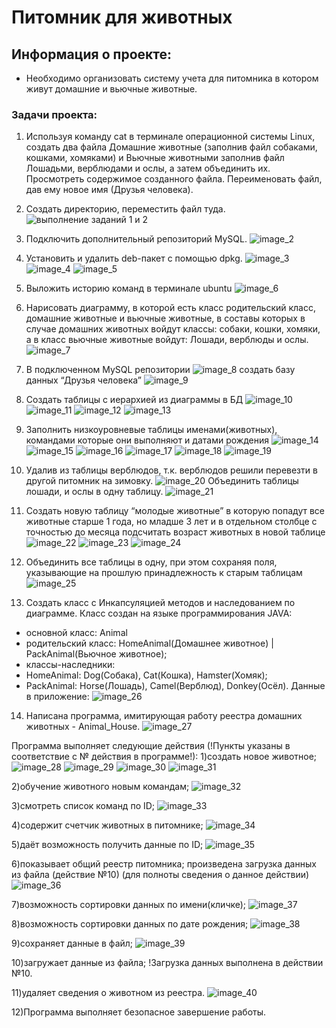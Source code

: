 
# Питомник для животных

## Информация о проекте: ##
- Необходимо организовать систему учета для питомника в котором живут
домашние и вьючные животные.

### Задачи проекта: ###
1. Используя команду cat в терминале операционной системы Linux, создать
два файла Домашние животные (заполнив файл собаками, кошками,
хомяками) и Вьючные животными заполнив файл Лошадьми, верблюдами и
ослы, а затем объединить их. Просмотреть содержимое созданного файла.
Переименовать файл, дав ему новое имя (Друзья человека).
2. Создать директорию, переместить файл туда.
![выполнение заданий 1 и 2](/images/image_1.png)

3. Подключить дополнительный репозиторий MySQL.
![image_2](/images/image_2.PNG)

4. Установить и удалить deb-пакет с помощью dpkg.
![image_3](/images/image_3.PNG)
![image_4](/images/image_4.PNG)
![image_5](/images/image_5.PNG)

5. Выложить историю команд в терминале ubuntu
![image_6](/images/image_6.PNG)

6. Нарисовать диаграмму, в которой есть класс родительский класс, домашние
животные и вьючные животные, в составы которых в случае домашних
животных войдут классы: собаки, кошки, хомяки, а в класс вьючные животные
войдут: Лошади, верблюды и ослы.
![image_7](/images/image_7.PNG)

7. В подключенном MySQL репозитории 
![image_8](/images/image_8.PNG)
создать базу данных “Друзья
человека”
![image_9](/images/image_9.PNG)

8. Создать таблицы с иерархией из диаграммы в БД
![image_10](/images/image_10.PNG)
![image_11](/images/image_11.PNG)
![image_12](/images/image_12.PNG)
![image_13](/images/image_13.PNG)

9. Заполнить низкоуровневые таблицы именами(животных), командами
которые они выполняют и датами рождения
![image_14](/images/image_14.PNG)
![image_15](/images/image_15.PNG)
![image_16](/images/image_16.PNG)
![image_17](/images/image_17.PNG)
![image_18](/images/image_18.PNG)
![image_19](/images/image_19.PNG)

10. Удалив из таблицы верблюдов, т.к. верблюдов решили перевезти в другой
питомник на зимовку. 
![image_20](/images/image_20.PNG)
Объединить таблицы лошади, и ослы в одну таблицу.
![image_21](/images/image_21.PNG)

11. Создать новую таблицу “молодые животные” в которую попадут все
животные старше 1 года, но младше 3 лет и в отдельном столбце с точностью
до месяца подсчитать возраст животных в новой таблице
![image_22](/images/image_22.PNG)
![image_23](/images/image_23.PNG)
![image_24](/images/image_24.PNG)

12. Объединить все таблицы в одну, при этом сохраняя поля, указывающие на
    прошлую принадлежность к старым таблицам
![image_25](/images/image_25.PNG)

13. Создать класс с Инкапсуляцией методов и наследованием по диаграмме.
Класс создан на языке программирования JAVA:
- основной класс: Animal
- родительский класс: HomeAnimal(Домашнее животное) | PackAnimal(Вьючное животное);
- классы-наследники:
- HomeAnimal: Dog(Собака), Cat(Кошка), Hamster(Хомяк);
- PackAnimal: Horse(Лошадь), Camel(Верблюд), Donkey(Осёл).
Данные в приложение:
![image_26](/images/image_26.PNG)

14. Написана программа, имитирующая работу реестра домашних животных - Animal_House.
![image_27](/images/image_27.PNG)

Программа выполняет следующие действия (!Пункты указаны в соответствие с № действия в программе!):
1)создать новое животное;
![image_28](/images/image_28.PNG)
![image_29](/images/image_29.PNG)
![image_30](/images/image_30.PNG)
![image_31](/images/image_31.PNG)

2)обучение животного новым командам;
![image_32](/images/image_32.PNG)

3)смотреть список команд по ID;
![image_33](/images/image_33.PNG)

4)содержит счетчик животных в питомнике;
![image_34](/images/image_34.PNG)

5)даёт возможность получить данные по ID;
![image_35](/images/image_35.PNG)

6)показывает общий реестр питомника;
произведена загрузка данных из файла (действие №10) (для полноты сведения о данное действии)
![image_36](images/image_36.PNG)

7)возможность сортировки данных по имени(кличке);
![image_37](/images/image_37.PNG)

8)возможность сортировки данных по дате рождения;
![image_38](images/image_38.PNG)

9)сохраняет данные в файл;
![image_39](/images/image_39.PNG)

10)загружает данные из файла;
!Загрузка данных выполнена в действии №10.

11)удаляет сведения о животном из реестра.
![image_40](/images/image_40.png)

12)Программа выполняет безопасное завершение работы.